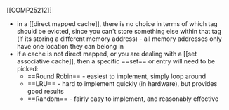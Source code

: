 [[COMP25212]]

- in a [[direct mapped cache]], there is no choice in terms of which tag should be evicted, since you can't store something else within that tag (if its storing a different memory address) - all memory addresses only have one location they can belong in
- if a cache is not direct mapped, or you are dealing with a [[set associative cache]], then a specific ==set== or entry will need to be picked:
	- ==Round Robin== - easiest to implement, simply loop around
	- ==LRU== - hard to implement quickly (in hardware), but provides good results
	- ==Random== - fairly easy to implement, and reasonably effective
